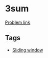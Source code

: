 # 3sum

[Problem link](https://leetcode.com/problems/3sum)

## Tags

* [Sliding window](/README.md#Sliding_window)
